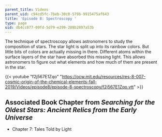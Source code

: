 ```yaml
---
parent_title: Videos
parent_uid: c94cd5fc-7beb-30c8-579b-9915475af643
title: 'Episode 8: Spectroscopy '
type: page
uid: db4cc077-09fd-5d79-e299-288b2897a53b
---
```


The technique of spectroscopy allows astronomers to study the composition of stars. The star light is split up into its rainbow colors. But little bits of colors are actually missing in there. Different atoms within the surface layers of the star have absorbed this missing light. This allows astronomers to figure out what elements and how much of them are present in the star. 

{{< youtube "f2j567E1Zqo" "https://ocw.mit.edu/resources/res-8-007-cosmic-origin-of-the-chemical-elements-fall-2019/Videos/episode8/episode-8-spectroscopy/f2j567E1Zqo.vtt" >}}

Associated Book Chapter from _Searching for the Oldest Stars: Ancient Relics from the Early Universe_
-----------------------------------------------------------------------------------------------------

*   Chapter 7: Tales Told by Light